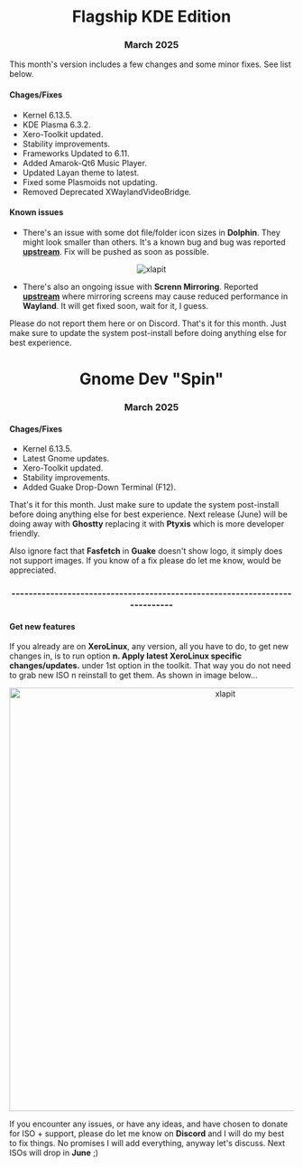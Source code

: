<h1 align="center">Flagship KDE Edition</h1>

<h3 align="center">March 2025</h3>

This month's version includes a few changes and some minor fixes. See list below.

#### Chages/Fixes

- Kernel 6.13.5.
- KDE Plasma 6.3.2.
- Xero-Toolkit updated.
- Stability improvements.
- Frameworks Updated to 6.11.
- Added Amarok-Qt6 Music Player.
- Updated Layan theme to latest.
- Fixed some Plasmoids not updating.
- Removed Deprecated XWaylandVideoBridge.

#### Known issues

- There's an issue with some dot file/folder icon sizes in **Dolphin**. They might look smaller than others. It's a known bug and bug was reported [**upstream**](https://bugs.kde.org/show_bug.cgi?id=499620). Fix will be pushed as soon as possible.

<p align="center">
    <img src="https://i.imgur.com/ZcWUdfa.png" alt="xlapit">
</p>

- There's also an ongoing issue with **Screnn Mirroring**. Reported [**upstream**](https://bugs.kde.org/show_bug.cgi?id=499981) where mirroring screens may cause reduced performance in **Wayland**. It will get fixed soon, wait for it, I guess.

Please do not report them here or on Discord. That's it for this month. Just make sure to update the system post-install before doing anything else for best experience.

<h1 align="center">Gnome Dev "Spin"</h1>

<h3 align="center">March 2025</h3>

#### Chages/Fixes

- Kernel 6.13.5.
- Latest Gnome updates.
- Xero-Toolkit updated.
- Stability improvements.
- Added Guake Drop-Down Terminal (F12).

That's it for this month. Just make sure to update the system post-install before doing anything else for best experience. Next release (June) will be doing away with **Ghostty** replacing it with **Ptyxis** which is more developer friendly.

Also ignore fact that **Fasfetch** in **Guake** doesn't show logo, it simply does not support images. If you know of a fix please do let me know, would be appreciated. 

<h3 align="center">---------------------------------------------------------------------------</h3>

#### Get new features

If you already are on **XeroLinux**, any version, all you have to do, to get new changes in, is to run option **n. Apply latest XeroLinux specific changes/updates.** under 1st option in the toolkit. That way you do not need to grab new ISO n reinstall to get them. As shown in image below...

<p align="center">
    <img width="750" src="https://i.imgur.com/Ok6Re2z.png" alt="xlapit">
</p>

If you encounter any issues, or have any ideas, and have chosen to donate for ISO + support, please do let me know on **Discord** and I will do my best to fix things. No promises I will add everything, anyway let's discuss. Next ISOs will drop in **June** ;)
